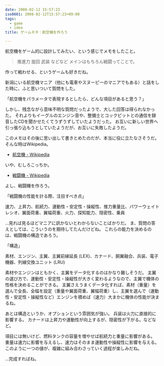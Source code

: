 ```yaml
---
date: 2008-02-12 15:57:23
iso8601: 2008-02-12T15:57:23+09:00
tags:
  - game
  - idea
title: ゲームネタ：航空機を作ろう

---
```


航空機をゲーム的に設計してみたい、という感じでメモをしたこと。

<blockquote>推進力
旋回
武装
などなど
メインはもちろん戦闘ってことで。 </blockquote>

作って戦わせる、というゲームも好きだね。

新潟にいる航空機マニア（他にも電車やスヌーピーのマニアでもある）と話をした時に、ふと思いついて質問をした。

「航空機をパラメータで表現するとしたら、どんな項目があると思う？」

しかし、残念ながら意味不明な質問だったようで、大した回答は得られなかった。
それよりもイーグルのエンジン音や、整備士とコックピットとの通信を録音したCDを聞かせたくてうずうずしていたようだった。
お互いに新しい世界へ引っ張り込もうとしていたようだが、お互いに失敗したようだ。

このメモはその後に思い出して書きとめたのだが、本当に役に立たなさそうだ。
そんな時はWikipedia。

- <a href="http://ja.wikipedia.org/wiki/%E8%88%AA%E7%A9%BA%E6%A9%9F">航空機 - Wikipedia</a>

いや、むしろこっちか。

- <a href="http://ja.wikipedia.org/wiki/%E6%88%A6%E9%97%98%E6%A9%9F">戦闘機 - Wikipedia</a>

よし、戦闘機を作ろう。


「戦闘機の性能を計る際、注目すべき点」

速力、上昇力、航続力、運動性・安定性・操縦性、推力重量比、パワーウェイトレシオ、翼面荷重、翼幅荷重、火力、探知能力、隠密性、乗員

…見れば見るほどマニアに訊かないとわからないことばかりだ。
ま、質問の答えとしては、こういうのを期待してたんだけどね。
これらの能力を決めるのは、戦闘機の構造であろう。

「構造」

素材、エンジン、主翼、主翼前縁延長 (LEX)、カナード、胴翼融合、兵装、電子機器、列線交換ユニット (LRU) 

素材やエンジンはともかく、主翼をデータ化するのはかなり難しそうだ。
主翼の選び方で、運動性・安定性・操縦性が大きく変わるようなので、主翼で機体の性格を決めることができる。
主翼さえうまくデータ化すれば、素材（重量）を選んで全長、全幅を設定（重量や翼面荷重、翼幅荷重）し、主翼を選んで（運動性・安定性・操縦性など）エンジンを積めば（速力）大まかに機体の性能が決まるね。

あとは構造というか、オプションという雰囲気が強い。
兵装は火力に直接的に影響する。
カナードは上昇力や運動性が向上するが、隠密性が下がる。などなど。

項目には無いけど、燃料タンクの容量を増やせば航続力と重量に影響がある。
重量は速力に影響を与えるし、速力はそのまま運動性や操縦性に影響を与える。
このように一つの値が、複雑に組み合わさっていく過程が楽しみだね。

…完成すればね。
